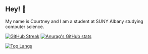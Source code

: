 ﻿## Hey! 👋
 
 My name is Courtney and I am a student at SUNY Albany studying computer science.

[![GitHub Streak](http://github-readme-streak-stats.herokuapp.com?user=courtneyng&theme=maroongold&border_radius=10)](https://git.io/streak-stats)
[![Anurag's GitHub stats](https://github-readme-stats.vercel.app/api?username=courtneyng&theme=maroongold&border_radius=10)](https://github.com/anuraghazra/github-readme-stats)

[![Top Langs](https://github-readme-stats.vercel.app/api/top-langs/?username=courtneyng&theme=maroongold&border_radius=10)](https://github.com/anuraghazra/github-readme-stats)

